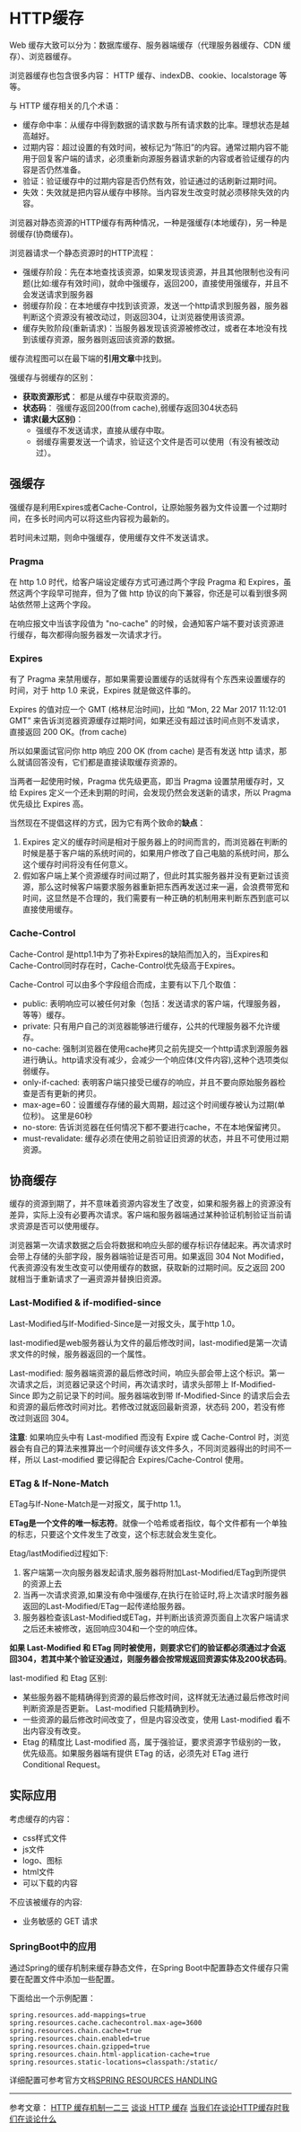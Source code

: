 # HTTP缓存

Web 缓存大致可以分为：数据库缓存、服务器端缓存（代理服务器缓存、CDN 缓存）、浏览器缓存。

浏览器缓存也包含很多内容： HTTP 缓存、indexDB、cookie、localstorage 等等。

与 HTTP 缓存相关的几个术语：
* 缓存命中率：从缓存中得到数据的请求数与所有请求数的比率。理想状态是越高越好。
* 过期内容：超过设置的有效时间，被标记为“陈旧”的内容。通常过期内容不能用于回复客户端的请求，必须重新向源服务器请求新的内容或者验证缓存的内容是否仍然准备。
* 验证：验证缓存中的过期内容是否仍然有效，验证通过的话刷新过期时间。
* 失效：失效就是把内容从缓存中移除。当内容发生改变时就必须移除失效的内容。

浏览器对静态资源的HTTP缓存有两种情况，一种是强缓存(本地缓存)，另一种是弱缓存(协商缓存)。

浏览器请求一个静态资源时的HTTP流程：
* 强缓存阶段：先在本地查找该资源，如果发现该资源，并且其他限制也没有问题(比如:缓存有效时间)，就命中强缓存，返回200，直接使用强缓存，并且不会发送请求到服务器
* 弱缓存阶段：在本地缓存中找到该资源，发送一个http请求到服务器，服务器判断这个资源没有被改动过，则返回304，让浏览器使用该资源。
* 缓存失败阶段(重新请求)：当服务器发现该资源被修改过，或者在本地没有找到该缓存资源，服务器则返回该资源的数据。

缓存流程图可以在最下端的**引用文章**中找到。

强缓存与弱缓存的区别：
* **获取资源形式**： 都是从缓存中获取资源的。
* **状态码**： 强缓存返回200(from cache),弱缓存返回304状态码
* **请求(最大区别)**：
    * 强缓存不发送请求，直接从缓存中取。
    * 弱缓存需要发送一个请求，验证这个文件是否可以使用（有没有被改动过）。

## 强缓存

强缓存是利用Expires或者Cache-Control，让原始服务器为文件设置一个过期时间，在多长时间内可以将这些内容视为最新的。

若时间未过期，则命中强缓存，使用缓存文件不发送请求。

### Pragma

在 http 1.0 时代，给客户端设定缓存方式可通过两个字段 Pragma 和 Expires，虽然这两个字段早可抛弃，但为了做 http 协议的向下兼容，你还是可以看到很多网站依然带上这两个字段。

在响应报文中当该字段值为 "no-cache" 的时候，会通知客户端不要对该资源进行缓存，每次都得向服务器发一次请求才行。

### Expires

有了 Pragma 来禁用缓存，那如果需要设置缓存的话就得有个东西来设置缓存的时间，对于 http 1.0 来说，Expires 就是做这件事的。

Expires 的值对应一个 GMT (格林尼治时间)，比如 “Mon, 22 Mar 2017 11:12:01 GMT” 来告诉浏览器资源缓存过期时间，如果还没有超过该时间点则不发请求，直接返回 200 OK。(from cache)

所以如果面试官问你 http 响应 200 OK (from cache) 是否有发送 http 请求，那么就请回答没有，它们都是直接读取缓存资源的。

当两者一起使用时候，Pragma 优先级更高，即当 Pragma 设置禁用缓存时，又给 Expires 定义一个还未到期的时间，会发现仍然会发送新的请求，所以 Pragma 优先级比 Expires 高。

当然现在不提倡这样的方式，因为它有两个致命的**缺点**：

1. Expires 定义的缓存时间是相对于服务器上的时间而言的，而浏览器在判断的时候是基于客户端的系统时间的，如果用户修改了自己电脑的系统时间，那么这个缓存时间将没有任何意义。
2. 假如客户端上某个资源缓存时间过期了，但此时其实服务器并没有更新过该资源，那么这时候客户端要求服务器重新把东西再发送过来一遍，会浪费带宽和时间，这显然是不合理的，我们需要有一种正确的机制用来判断东西到底可以直接使用缓存。

### Cache-Control

Cache-Control 是http1.1中为了弥补Expires的缺陷而加入的，当Expires和Cache-Control同时存在时，Cache-Control优先级高于Expires。

Cache-Control 可以由多个字段组合而成，主要有以下几个取值：

* public: 表明响应可以被任何对象（包括：发送请求的客户端，代理服务器，等等）缓存。
* private: 只有用户自己的浏览器能够进行缓存，公共的代理服务器不允许缓存。
* no-cache: 强制浏览器在使用cache拷贝之前先提交一个http请求到源服务器进行确认。http请求没有减少，会减少一个响应体(文件内容),这种个选项类似弱缓存。
* only-if-cached: 表明客户端只接受已缓存的响应，并且不要向原始服务器检查是否有更新的拷贝。
* max-age=60：设置缓存存储的最大周期，超过这个时间缓存被认为过期(单位秒)。 这里是60秒
* no-store: 告诉浏览器在任何情况下都不要进行cache，不在本地保留拷贝。
* must-revalidate: 缓存必须在使用之前验证旧资源的状态，并且不可使用过期资源。

## 协商缓存

缓存的资源到期了，并不意味着资源内容发生了改变，如果和服务器上的资源没有差异，实际上没有必要再次请求。客户端和服务器端通过某种验证机制验证当前请求资源是否可以使用缓存。

浏览器第一次请求数据之后会将数据和响应头部的缓存标识存储起来。再次请求时会带上存储的头部字段，服务器端验证是否可用。如果返回 304 Not Modified，代表资源没有发生改变可以使用缓存的数据，获取新的过期时间。反之返回 200 就相当于重新请求了一遍资源并替换旧资源。

### Last-Modified & if-modified-since

Last-Modified与If-Modified-Since是一对报文头，属于http 1.0。

last-modified是web服务器认为文件的最后修改时间，last-modified是第一次请求文件的时候，服务器返回的一个属性。

Last-modified: 服务器端资源的最后修改时间，响应头部会带上这个标识。第一次请求之后，浏览器记录这个时间，再次请求时，请求头部带上 If-Modified-Since 即为之前记录下的时间。服务器端收到带 If-Modified-Since 的请求后会去和资源的最后修改时间对比。若修改过就返回最新资源，状态码 200，若没有修改过则返回 304。

**注意**: 如果响应头中有 Last-modified 而没有 Expire 或 Cache-Control 时，浏览器会有自己的算法来推算出一个时间缓存该文件多久，不同浏览器得出的时间不一样，所以 Last-modified 要记得配合 Expires/Cache-Control 使用。

### ETag & If-None-Match

ETag与If-None-Match是一对报文，属于http 1.1。

**ETag是一个文件的唯一标志符**。就像一个哈希或者指纹，每个文件都有一个单独的标志，只要这个文件发生了改变，这个标志就会发生变化。

Etag/lastModified过程如下: 

1. 客户端第一次向服务器发起请求,服务器将附加Last-Modified/ETag到所提供的资源上去
2. 当再一次请求资源,如果没有命中强缓存,在执行在验证时,将上次请求时服务器返回的Last-Modified/ETag一起传递给服务器。
3. 服务器检查该Last-Modified或ETag，并判断出该资源页面自上次客户端请求之后还未被修改，返回响应304和一个空的响应体。

**如果 Last-Modified 和 ETag 同时被使用，则要求它们的验证都必须通过才会返回304，若其中某个验证没通过，则服务器会按常规返回资源实体及200状态码**。

 last-modified 和 Etag 区别:
* 某些服务器不能精确得到资源的最后修改时间，这样就无法通过最后修改时间判断资源是否更新。
Last-modified 只能精确到秒。
* 一些资源的最后修改时间改变了，但是内容没改变，使用 Last-modified 看不出内容没有改变。
* Etag 的精度比 Last-modified 高，属于强验证，要求资源字节级别的一致，优先级高。如果服务器端有提供 ETag 的话，必须先对 ETag 进行 Conditional Request。

## 实际应用

考虑缓存的内容：
* css样式文件
* js文件
* logo、图标
* html文件
* 可以下载的内容

不应该被缓存的内容: 
* 业务敏感的 GET 请求

### SpringBoot中的应用

通过Spring的缓存机制来缓存静态文件，在Spring Boot中配置静态文件缓存只需要在配置文件中添加一些配置。

下面给出一个示例配置：
```
spring.resources.add-mappings=true
spring.resources.cache.cachecontrol.max-age=3600
spring.resources.chain.cache=true
spring.resources.chain.enabled=true
spring.resources.chain.gzipped=true
spring.resources.chain.html-application-cache=true
spring.resources.static-locations=classpath:/static/
```

详细配置可参考官方文档[SPRING RESOURCES HANDLING](https://docs.spring.io/spring-boot/docs/current/reference/htmlsingle/)

---

参考文章：
[HTTP 缓存机制一二三](https://zhuanlan.zhihu.com/p/29750583)
[谈谈 HTTP 缓存](https://zhuanlan.zhihu.com/p/25647421)
[当我们在谈论HTTP缓存时我们在谈论什么](https://zhuanlan.zhihu.com/p/37975375)
